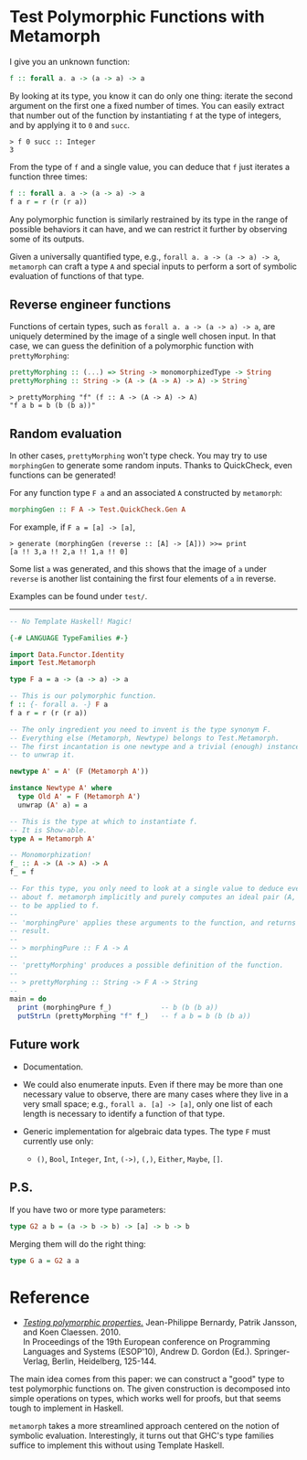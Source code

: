 Test Polymorphic Functions with Metamorph
=========================================

I give you an unknown function:

```haskell
f :: forall a. a -> (a -> a) -> a
```

By looking at its type, you know it can do only one thing: iterate the second
argument on the first one a fixed number of times. You can easily extract that
number out of the function by instantiating `f` at the type of integers, and
by applying it to `0` and `succ`.

    > f 0 succ :: Integer
    3

From the type of `f` and a single value, you can deduce that `f` just iterates
a function three times:

```haskell
f :: forall a. a -> (a -> a) -> a
f a r = r (r (r a))
```

Any polymorphic function is similarly restrained by its type in the range of
possible behaviors it can have, and we can restrict it further by observing
some of its outputs.

Given a universally quantified type, e.g., `forall a. a -> (a -> a) -> a`,
`metamorph` can craft a type `A` and special inputs to perform a sort of
symbolic evaluation of functions of that type.

Reverse engineer functions
--------------------------

Functions of certain types, such as `forall a. a -> (a -> a) -> a`, are
uniquely determined by the image of a single well chosen input. In that case,
we can guess the definition of a polymorphic function with `prettyMorphing`:

```haskell
prettyMorphing :: (...) => String -> monomorphizedType -> String
prettyMorphing :: String -> (A -> (A -> A) -> A) -> String`
```

    > prettyMorphing "f" (f :: A -> (A -> A) -> A)
    "f a b = b (b (b a))"

Random evaluation
-----------------

In other cases, `prettyMorphing` won't type check. You may try to use
`morphingGen` to generate some random inputs. Thanks to QuickCheck, even
functions can be generated!

For any function type `F a` and an associated `A` constructed by `metamorph`:

```haskell
morphingGen :: F A -> Test.QuickCheck.Gen A
```

For example, if `F a = [a] -> [a]`,

    > generate (morphingGen (reverse :: [A] -> [A])) >>= print
    [a !! 3,a !! 2,a !! 1,a !! 0]

Some list `a` was generated, and this shows that the image of `a` under
`reverse` is another list containing the first four elements of `a` in reverse.

Examples can be found under `test/`.

---

```haskell
-- No Template Haskell! Magic!

{-# LANGUAGE TypeFamilies #-}

import Data.Functor.Identity
import Test.Metamorph

type F a = a -> (a -> a) -> a

-- This is our polymorphic function.
f :: {- forall a. -} F a
f a r = r (r (r a))

-- The only ingredient you need to invent is the type synonym F.
-- Everything else (Metamorph, Newtype) belongs to Test.Metamorph.
-- The first incantation is one newtype and a trivial (enough) instance
-- to unwrap it.

newtype A' = A' (F (Metamorph A'))

instance Newtype A' where
  type Old A' = F (Metamorph A')
  unwrap (A' a) = a

-- This is the type at which to instantiate f.
-- It is Show-able.
type A = Metamorph A'

-- Monomorphization!
f_ :: A -> (A -> A) -> A
f_ = f

-- For this type, you only need to look at a single value to deduce everything
-- about f. metamorph implicitly and purely computes an ideal pair (A, A -> A)
-- to be applied to f.
--
-- 'morphingPure' applies these arguments to the function, and returns the
-- result.
--
-- > morphingPure :: F A -> A
--
-- 'prettyMorphing' produces a possible definition of the function.
--
-- > prettyMorphing :: String -> F A -> String
--
main = do
  print (morphingPure f_)            -- b (b (b a))
  putStrLn (prettyMorphing "f" f_)   -- f a b = b (b (b a))
```

Future work
-----------

- Documentation.

- We could also enumerate inputs.
  Even if there may be more than one necessary value to observe,
  there are many cases where they live in a very small space;
  e.g., `forall a. [a] -> [a]`, only one list of each length is necessary
  to identify a function of that type.

- Generic implementation for algebraic data types.
  The type `F` must currently use only:

  - `()`, `Bool`, `Integer`, `Int`,
    `(->)`, `(,)`, `Either`, `Maybe`, `[]`.

P.S.
----

If you have two or more type parameters:

```haskell
type G2 a b = (a -> b -> b) -> [a] -> b -> b
```

Merging them will do the right thing:

```haskell
type G a = G2 a a
```

Reference
=========

- [*Testing polymorphic properties.*](http://publications.lib.chalmers.se/records/fulltext/local_99387.pdf)
  Jean-Philippe Bernardy, Patrik Jansson, and Koen Claessen. 2010.  
  In Proceedings of the 19th European conference on
  Programming Languages and Systems (ESOP'10), Andrew D. Gordon (Ed.).
  Springer-Verlag, Berlin, Heidelberg, 125-144.

The main idea comes from this paper: we can construct a "good" type to test
polymorphic functions on. The given construction is decomposed into simple
operations on types, which works well for proofs, but that seems tough to
implement in Haskell.

`metamorph` takes a more streamlined approach centered on the notion of
symbolic evaluation. Interestingly, it turns out that GHC's type families
suffice to implement this without using Template Haskell.

